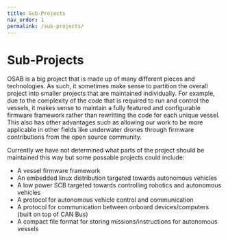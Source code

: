 ```yaml
---
title: Sub-Projects
nav_order: 1
permalink: /sub-projects/
---
```


# Sub-Projects

OSAB is a big project that is made up of many different pieces and technologies. As such, it sometimes make sense to partition the overall project into smaller projects that are maintained individually. For example, due to the complexity of the code that is required to run and control the vessels, it makes sense to maintain a fully featured and configurable firmware framework rather than rewritting the code for each unique vessel. This also has other advantages such as allowing our work to be more applicable in other fields like underwater drones through firmware contributions from the open source community.

Currently we have not determined what parts of the project should be maintained this way but some possable projects could include:

- A vessel firmware framework
- An embedded linux distribution targeted towards autonomous vehicles
- A low power SCB targeted towards controlling robotics and autonomous vehicles
- A protocol for autonomous vehicle control and communication
- A protocol for communication between onboard devices/computers (built on top of CAN Bus)
- A compact file format for storing missions/instructions for autonomous vessels
